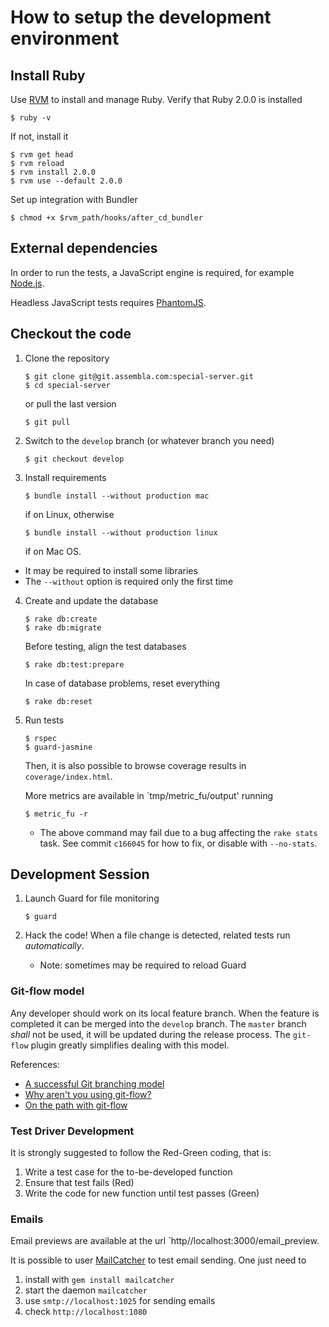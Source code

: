 How to setup the development environment
===

Install Ruby
---

Use [RVM](https://rvm.io/) to install and manage Ruby.
Verify that Ruby 2.0.0 is installed

    $ ruby -v

If not, install it

    $ rvm get head
    $ rvm reload
    $ rvm install 2.0.0
    $ rvm use --default 2.0.0

Set up integration with Bundler

    $ chmod +x $rvm_path/hooks/after_cd_bundler

External dependencies
---

In order to run the tests, a JavaScript engine is required, for
example [Node.js](http://nodejs.org/).

Headless JavaScript tests requires [PhantomJS](http://phantomjs.org/).

Checkout the code
---

 1. Clone the repository

        $ git clone git@git.assembla.com:special-server.git
        $ cd special-server

    or pull the last version

        $ git pull

 2. Switch to the `develop` branch (or whatever branch you need)

        $ git checkout develop

 3. Install requirements

        $ bundle install --without production mac

    if on Linux, otherwise

        $ bundle install --without production linux

    if on Mac OS.

   * It may be required to install some libraries
   * The `--without` option is required only the first time

 4. Create and update the database

        $ rake db:create
        $ rake db:migrate

    Before testing, align the test databases

        $ rake db:test:prepare

    In case of database problems, reset everything

        $ rake db:reset

 5. Run tests

        $ rspec
        $ guard-jasmine

    Then, it is also possible to browse coverage results
    in `coverage/index.html`.

    More metrics are available in `tmp/metric_fu/output' running

        $ metric_fu -r

    * The above command may fail due to a bug affecting the `rake stats` task.
      See commit `c166045` for how to fix, or disable with `--no-stats`.

Development Session
---

 1. Launch Guard for file monitoring

        $ guard

 2. Hack the code!
    When a file change is detected, related tests run _automatically_.

    * Note: sometimes may be required to reload Guard

### Git-flow model

Any developer should work on its local feature branch.
When the feature is completed it can be merged into the `develop` branch.
The `master` branch _shall_ not be used, it will be updated during the
release process.
The `git-flow` plugin greatly simplifies dealing with this model.

References:

- [A successful Git branching model](http://nvie.com/posts/a-successful-git-branching-model/)
- [Why aren't you using git-flow?](http://jeffkreeftmeijer.com/2010/why-arent-you-using-git-flow/)
- [On the path with git-flow](http://codesherpas.com/screencasts/on_the_path_gitflow.mov)

### Test Driver Development

It is strongly suggested to follow the Red-Green coding, that is:

 1. Write a test case for the to-be-developed function
 2. Ensure that test fails (Red)
 3. Write the code for new function until test passes (Green)

### Emails

Email previews are available at the url `http//localhost:3000/email_preview.

It is possible to user [MailCatcher](http://mailcatcher.me) to test email
sending. One just need to
1. install with `gem install mailcatcher`
1. start the daemon `mailcatcher`
1. use `smtp://localhost:1025` for sending emails
1. check `http://localhost:1080`

